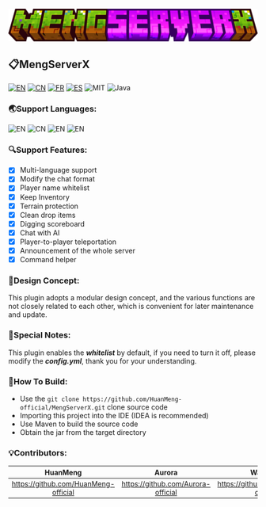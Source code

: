 ![MSX](./readme/icon/msx.png)
## 📋MengServerX

[![EN](https://img.shields.io/badge/English-Click-blue)](./README.md)
[![CN](https://img.shields.io/badge/简体中文-Click-red)](./readme/README_zh.md)
[![FR](https://img.shields.io/badge/Français-Click-yellow)](./readme/README_fr.md)
[![ES](https://img.shields.io/badge/Español-Click-brown)](./readme/README_es.md)
![MIT](https://img.shields.io/badge/License-MIT-green)
![Java](https://img.shields.io/badge/Language-Java-orange)

### 🌏Support Languages:
![EN](https://img.shields.io/badge/English-100%25-blue)
![CN](https://img.shields.io/badge/简体中文-100%25-blue)
![EN](https://img.shields.io/badge/Français-100%25-blue)
![EN](https://img.shields.io/badge/Español-100%25-blue)

### 🔍Support Features:
- [x] Multi-language support
- [x] Modify the chat format
- [x] Player name whitelist
- [x] Keep Inventory
- [x] Terrain protection
- [x] Clean drop items
- [x] Digging scoreboard
- [x] Chat with AI
- [x] Player-to-player teleportation
- [x] Announcement of the whole server
- [x] Command helper

### 🧩Design Concept:
This plugin adopts a modular design concept, and the various functions are not closely related to each other, which is convenient for later maintenance and update.

### 📌Special Notes:
This plugin enables the ***whitelist*** by default, if you need to turn it off, please modify the ***config.yml***, thank you for your understanding.

### 🔨How To Build:
- Use the `git clone https://github.com/HuanMeng-official/MengServerX.git` clone source code
- Importing this project into the IDE (IDEA is recommended)
- Use Maven to build the source code
- Obtain the jar from the target directory

### 💡Contributors:
|HuanMeng|Aurora|WanNing|
|:------:|:----:|:-----:|
|https://github.com/HuanMeng-official|https://github.com/Aurora-official|https://github.com/WanNing-official|
